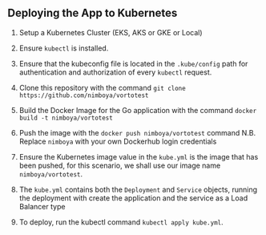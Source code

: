## Deploying the App to Kubernetes

1. Setup a Kubernetes Cluster (EKS, AKS or GKE or Local)

2. Ensure `kubectl` is installed.

3. Ensure that the kubeconfig file is located in the `.kube/config` path for authentication and authorization of every `kubectl` request.

4. Clone this repository with the command `git clone https://github.com/nimboya/vortotest`

5. Build the Docker Image for the Go application with the command `docker build -t nimboya/vortotest`

6. Push the image with the `docker push nimboya/vortotest` command 
N.B. Replace `nimboya` with your own Dockerhub login credentials

7. Ensure the Kubernetes image value in the `kube.yml` is the image that has been pushed, for this scenario, we shall use our image name `nimboya/vortotest`.

8. The `kube.yml` contains both the `Deployment` and `Service` objects, running the deployment with create the application and the service as a Load Balancer type

8. To deploy, run the kubectl command `kubectl apply kube.yml`.

